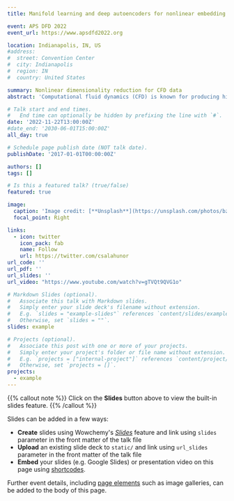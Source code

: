 ```yaml
---
title: Manifold learning and deep autoencoders for nonlinear embedding of unsteady fluid flows

event: APS DFD 2022
event_url: https://www.apsdfd2022.org

location: Indianapolis, IN, US
#address:
#  street: Convention Center
#  city: Indianapolis
#  region: IN
#  country: United States

summary: Nonlinear dimensionality reduction for CFD data
abstract: 'Computational fluid dynamics (CFD) is known for producing high-dimensional data in space and time. Modern data-driven modeling approaches present a myriad of techniques to extract physical information from these datasets and identify an optimal set of coordinates for representing them in a low-dimensional embedding. This is a crucial first step toward reduced order modeling, usually done via proper orthogonal decomposition (POD), which gives the best linear approximation. However, fluid flows are often highly complex with nonlinear structures. Several unsupervised machine learning algorithms have been developed in other branches of science for nonlinear dimensionality reduction (NDR), but have not yet been extensively used for fluid flow data. We investigate four manifold learning and two deep learning based NDR methods and compare them to POD. These are tested on two canonical fluid flow problems and biomedical flows in diseased arteries. We compare the performance of these methods and discuss the associated challenges. The temporal vs. spatial arrangement of input data and its influence on NDR mode extraction is investigated, and the obtained spatial modes are compared. Finite time Lyapunov exponents (FTLE) are calculated to facilitate flow physics interpretation.'

# Talk start and end times.
#   End time can optionally be hidden by prefixing the line with `#`.
date: '2022-11-22T13:00:00Z'
#date_end: '2030-06-01T15:00:00Z'
all_day: true

# Schedule page publish date (NOT talk date).
publishDate: '2017-01-01T00:00:00Z'

authors: []
tags: []

# Is this a featured talk? (true/false)
featured: true

image:
  caption: 'Image credit: [**Unsplash**](https://unsplash.com/photos/bzdhc5b3Bxs)'
  focal_point: Right

links:
  - icon: twitter
    icon_pack: fab
    name: Follow
    url: https://twitter.com/csalahunor
url_code: ''
url_pdf: ''
url_slides: ''
url_video: "https://www.youtube.com/watch?v=gTVQt9QVG1o" 

# Markdown Slides (optional).
#   Associate this talk with Markdown slides.
#   Simply enter your slide deck's filename without extension.
#   E.g. `slides = "example-slides"` references `content/slides/example-slides.md`.
#   Otherwise, set `slides = ""`.
slides: example

# Projects (optional).
#   Associate this post with one or more of your projects.
#   Simply enter your project's folder or file name without extension.
#   E.g. `projects = ["internal-project"]` references `content/project/deep-learning/index.md`.
#   Otherwise, set `projects = []`.
projects:
  - example
---
```


{{% callout note %}}
Click on the **Slides** button above to view the built-in slides feature.
{{% /callout %}}

Slides can be added in a few ways:

- **Create** slides using Wowchemy's [_Slides_](https://wowchemy.com/docs/managing-content/#create-slides) feature and link using `slides` parameter in the front matter of the talk file
- **Upload** an existing slide deck to `static/` and link using `url_slides` parameter in the front matter of the talk file
- **Embed** your slides (e.g. Google Slides) or presentation video on this page using [shortcodes](https://wowchemy.com/docs/writing-markdown-latex/).

Further event details, including [page elements](https://wowchemy.com/docs/writing-markdown-latex/) such as image galleries, can be added to the body of this page.
